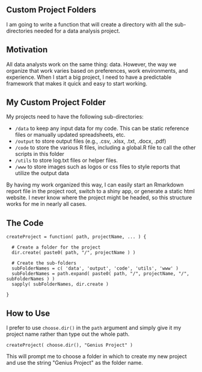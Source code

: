 ## Custom Project Folders
I am going to write a function that will create a directory with all the sub-directories needed for a data analysis project.  

## Motivation
All data analysts work on the same thing: data.  However, the way we organize that work varies based on preferences, work environments, and experience.  When I start a big project, I need to have a predictable framework that makes it quick and easy to start working.  
  
## My Custom Project Folder
My projects need to have the following sub-directories:
- `/data` to keep any input data for my code. This can be static reference files or manually updated spreadsheets, etc.
- `/output` to store output files (e.g., .csv, .xlsx, .txt, .docx, .pdf)
- `/code` to store the various R files, including a global.R file to call the other scripts in this folder
- `/utils` to store log.txt files or helper files.
- `/www` to store images such as logos or css files to style reports that utilize the output data

By having my work organized this way, I can easily start an Rmarkdown report file in the project root, switch to a shiny app, or generate a static html website.  I never know where the project might be headed, so this structure works for me in nearly all cases.  
  
## The Code
  
```
createProject = function( path, projectName, ... ) {

  # Create a folder for the project
  dir.create( paste0( path, "/", projectName ) )

  # Create the sub-folders
  subFolderNames = c( 'data', 'output', 'code', 'utils', 'www' )
  subFolderNames = path.expand( paste0( path, "/", projectName, "/", subFolderNames ) )
  sapply( subFolderNames, dir.create )

}
```

## How to Use

I prefer to use `choose.dir()` in the `path` argument and simply give it my project name rather than type out the whole path.
  
```
createProject( choose.dir(), "Genius Project" )
```

This will prompt me to choose a folder in which to create my new project and use the string "Genius Project" as the folder name.
  
